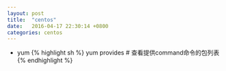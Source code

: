 ```yaml
---
layout: post
title:  "centos"
date:   2016-04-17 22:30:14 +0800
categories: centos
---
```


* yum
{% highlight sh %}
yum provides <command> # 查看提供command命令的包列表
{% endhighlight %}
